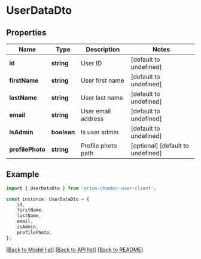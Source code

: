 # UserDataDto


## Properties

Name | Type | Description | Notes
------------ | ------------- | ------------- | -------------
**id** | **string** | User ID | [default to undefined]
**firstName** | **string** | User first name | [default to undefined]
**lastName** | **string** | User last name | [default to undefined]
**email** | **string** | User email address | [default to undefined]
**isAdmin** | **boolean** | Is user admin | [default to undefined]
**profilePhoto** | **string** | Profile photo path | [optional] [default to undefined]

## Example

```typescript
import { UserDataDto } from 'orion-chamber-user-client';

const instance: UserDataDto = {
    id,
    firstName,
    lastName,
    email,
    isAdmin,
    profilePhoto,
};
```

[[Back to Model list]](../README.md#documentation-for-models) [[Back to API list]](../README.md#documentation-for-api-endpoints) [[Back to README]](../README.md)
